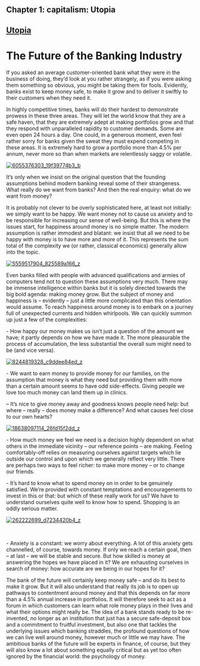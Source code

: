 Chapter  1: capitalism: Utopia
-----------------------------

[Utopia](../category/capitalism/utopia/index.html)
--------------------------------------------------

The Future of the Banking Industry
==================================

If you asked an average customer-oriented bank what they were in the business of doing, they’d look at you rather strangely, as if you were asking them something so obvious, you might be taking them for fools. Evidently, banks exist to keep money safe, to make it grow and to deliver it swiftly to their customers when they need it.

In highly competitive times, banks will do their hardest to demonstrate prowess in these three areas. They will let the world know that they are a safe haven, that they are extremely adept at making portfolios grow and that they respond with unparalleled rapidity to customer demands. Some are even open 24 hours a day. One could, in a generous moment, even feel rather sorry for banks given the sweat they must expend competing in these areas. It is extremely hard to grow a portfolio more than 4.5% per annum, never more so than when markets are relentlessly saggy or volatile.

[![6055376303\_19f39774b3\_b](http://i0.wp.com/www.thebookoflife.org/wp-content/uploads/2014/08/6055376303_19f39774b3_b.jpg?resize=635%2C424)](http://i1.wp.com/www.thebookoflife.org/wp-content/uploads/2014/08/6055376303_19f39774b3_b.jpg)

<span style="font-weight: 400;">It’s only when we insist on the original question that the founding assumptions behind modern banking reveal some of their strangeness. What really do we want from banks? And then the real enquiry: what do we want from money?</span>

<span style="font-weight: 400;">It is probably not clever to be overly sophisticated here, at least not initially: we simply want to be happy. We want money not to cause us anxiety and to be responsible for increasing our sense of well-being. But this is where the issues start, for happiness around money is no simple matter. The modern assumption is rather immodest and blatant: we insist that all we need to be happy with money is to have more and more of it. This represents the sum total of the complexity we (or rather, classical economics) generally allow into the topic.</span>

[![5559517904\_825589a166\_z](http://i1.wp.com/www.thebookoflife.org/wp-content/uploads/2014/09/5559517904_825589a166_z1.jpg?resize=635%2C413)](http://i0.wp.com/www.thebookoflife.org/wp-content/uploads/2014/09/5559517904_825589a166_z1.jpg)

<span style="font-weight: 400;">Even banks filled with people with advanced qualifications and armies of computers tend not to question these assumptions very much. There may be immense intelligence within banks but it is solely directed towards the big bold agenda: making money grow. But the subject of money and happiness is – evidently – just a little more complicated than this orientation would assume. To reach happiness around money is to embark on a journey full of unexpected currents and hidden whirlpools. We can quickly summon up just a few of the complexities:</span>

<span style="font-weight: 400;">- How happy our money makes us isn’t just a question of the amount we have; it partly depends on how we have made it. The more pleasurable the process of accumulation, the less substantial the overall sum might need to be (and vice versa).</span>

[![8244819328\_c9ddee84ed\_z](http://i0.wp.com/www.thebookoflife.org/wp-content/uploads/2014/09/8244819328_c9ddee84ed_z.jpg?resize=635%2C425)](http://i1.wp.com/www.thebookoflife.org/wp-content/uploads/2014/09/8244819328_c9ddee84ed_z.jpg)

<span style="font-weight: 400;">- We want to earn money to provide money for our families, on the assumption that money is what they need but providing them with more than a certain amount seems to have odd side-effects. Giving people we love too much money can land them up in clinics.</span>

– It’s nice to give money away and goodness knows people need help: but where – really – does money make a difference? And what causes feel close to our own hearts?

[![18638097114\_26fd15f2dd\_z](http://i2.wp.com/www.thebookoflife.org/wp-content/uploads/2014/09/18638097114_26fd15f2dd_z.jpg?resize=635%2C423)](http://i1.wp.com/www.thebookoflife.org/wp-content/uploads/2014/09/18638097114_26fd15f2dd_z.jpg)

<span style="font-weight: 400;">- How much money we feel we need is a decision highly dependent on what others in the immediate vicinity – our reference points – are making. Feeling comfortably-off relies on measuring ourselves against targets which lie outside our control and upon which we generally reflect very little. There are perhaps two ways to feel richer: to make more money – or to change our friends.</span>

<span style="font-weight: 400;">- It’s hard to know what to spend money on in order to be genuinely satisfied. We’re provided with constant temptations and encouragements to invest in this or that: but which of these really work for us? We have to understand ourselves quite well to know how to spend. Shopping is an oddly serious matter.</span>

[![262222699\_d7234420b4\_z](http://i2.wp.com/www.thebookoflife.org/wp-content/uploads/2014/09/262222699_d7234420b4_z1.jpg?resize=635%2C449)](http://i1.wp.com/www.thebookoflife.org/wp-content/uploads/2014/09/262222699_d7234420b4_z1.jpg)

 

<span style="font-weight: 400;">- Anxiety is a constant: we worry about everything. A lot of this anxiety gets channelled, of course, towards money. If only we reach a certain goal, then – at last – we will be stable and secure. But how skilled is money at answering the hopes we have placed in it? We are exhausting ourselves in search of money: how accurate are we being in our hopes for it?</span>

<span style="font-weight: 400;">The bank of the future will certainly keep money safe – and do its best to make it grow. But it will also understand that really its job is to open up pathways to contentment around money and that this depends on far more than a 4.5% annual increase in portfolios. It will therefore seek to act as a forum in which customers can learn what role money plays in their lives and what their options might really be. The idea of a bank stands ready to be re-invented, no longer as an institution that just has a secure safe-deposit box and a commitment to fruitful investment, but also one that tackles the underlying issues which banking straddles, the profound questions of how we can live well around money, however much or little we may have. The ambitious banks of the future will be experts in finance, of course, but they will also know a lot about something equally critical but as yet too often ignored by the financial world: the psychology of money.</span>

